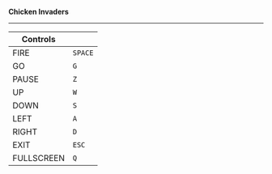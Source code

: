 **Chicken Invaders**
***
|Controls||
|---------------|-------|
|FIRE		| `SPACE`|
|GO		| `G`	|
|PAUSE		| `Z`	|
|UP		| `W`	|
|DOWN 		| `S`	|
|LEFT 		| `A`	|
|RIGHT 		| `D`	|
|EXIT 		| `ESC`	|
|FULLSCREEN 	| `Q`	|

